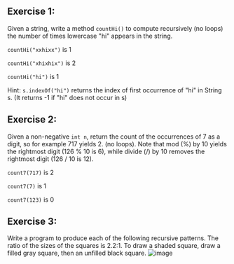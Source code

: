 ## Exercise 1:

Given a string, write a method `countHi()` to compute recursively (no loops) the number of times lowercase "hi" appears in the string.

`countHi("xxhixx")` is 1

`countHi("xhixhix")` is 2

`countHi("hi")` is 1

Hint: `s.indexOf("hi")` returns the index of first occurrence of "hi" in String s. (It returns -1 if "hi" does not occur in s)
 

## Exercise 2:

Given a non-negative `int n`, return the count of the occurrences of 7 as a digit, so for example 717 yields 2. (no loops). Note that mod (%) by 10 yields the rightmost digit (126 % 10 is 6), while divide (/) by 10 removes the rightmost digit (126 / 10 is 12).

`count7(717)` is 2

`count7(7)` is 1

`count7(123)` is 0


## Exercise 3:

Write a program to produce each of the following recursive patterns. The ratio of the sizes of the squares is 2.2:1. To draw a shaded square, draw a filled gray square, then an unfilled black square.
![image](https://user-images.githubusercontent.com/94866222/186711914-430c90dc-11c4-40be-828f-7616d2e45f85.png)
